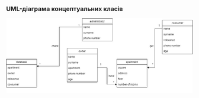 ### UML-діаграма концептуальних класів
![UML-ConceptClasses](https://github.com/oleksandrblazhko/ai204-plaksivij/blob/laboratory-work-5/2-SoftwareDesign/2.1-UMLConceptClasses/UML-ConceptClasses.jpg)
